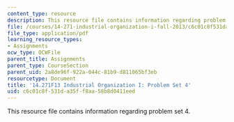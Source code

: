 ```yaml
---
content_type: resource
description: This resource file contains information regarding problem set 4.
file: /courses/14-271-industrial-organization-i-fall-2013/c6c01c8f531da35ff8aa58b8d0411eed_MIT14_271F13_probset4.pdf
file_type: application/pdf
learning_resource_types:
- Assignments
ocw_type: OCWFile
parent_title: Assignments
parent_type: CourseSection
parent_uid: 2a8de96f-922a-044c-81b9-d811065bf3eb
resourcetype: Document
title: '14.271F13 Industrial Organization I: Problem Set 4'
uid: c6c01c8f-531d-a35f-f8aa-58b8d0411eed
---
```

This resource file contains information regarding problem set 4.

